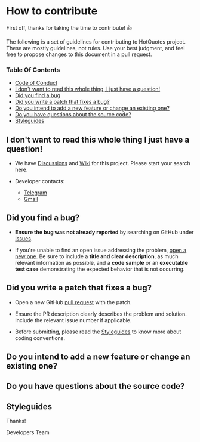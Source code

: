 

# How to contribute

First off, thanks for taking the time to contribute! :+1:
<br>

The following is a set of guidelines for contributing to HotQuotes project. These are mostly guidelines, not rules. Use your best judgment, and feel free to propose changes to this document in a pull request.

### Table Of Contents
* [Code of Conduct](#code-of-conduct)
* [I don't want to read this whole thing, I just have a question!](#i-dont-want-to-read-this-whole-thing-i-just-have-a-question)
* [Did you find a bug](#did-you-find-a-bug)
* [Did you write a patch that fixes a bug?]()
* [Do you intend to add a new feature or change an existing one?]()
* [Do you have questions about the source code?]()
* [Styleguides](#styleguides)


## I don't want to read this whole thing I just have a question!

* We have [Discussions](https://github.com/Legmo/hotquotes/discussions) and [Wiki](https://github.com/Legmo/hotquotes/wiki) for this project. Please start your search here.

* Developer contacts:
   * <a href='https://t.me/degtiarev' target='_blank' title="Telegram">Telegram</a>
   * <a href='&#109;&#97;&#105;&#108;&#116;&#111;&#58;%6d%61%69%6c%40%6c%65%67%6d%6f%2e%72%75' target='_blank' title="Gmail">Gmail</a>


## Did you find a bug? ##
* **Ensure the bug was not already reported** by searching on GitHub under [Issues](https://github.com/Legmo/hotquotes/issues).

* If you're unable to find an open issue addressing the problem, [open a new one](https://github.com/Legmo/hotquotes/issues/new). Be sure to include a **title and clear description**, as much relevant information as possible, and a **code sample** or an **executable test case** demonstrating the expected behavior that is not occurring.


## Did you write a patch that fixes a bug? ##

* Open a new GitHub [pull request](https://github.com/Legmo/hotquotes/pulls) with the patch.

* Ensure the PR description clearly describes the problem and solution. Include the relevant issue number if applicable.

* Before submitting, please read the [Styleguides](#styleguides) to know more about coding conventions.

## Do you intend to add a new feature or change an existing one? ##


## Do you have questions about the source code? ##


## Styleguides ##


Thanks!

Developers Team
